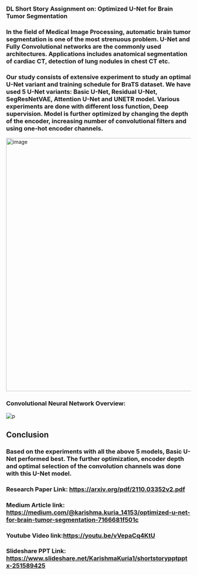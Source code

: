 ### DL Short Story Assignment on: Optimized U-Net for Brain Tumor Segmentation 
### In the field of Medical Image Processing, automatic brain tumor segmentation is one of the most strenuous problem. U-Net and Fully Convolutional networks are the commonly used architectures. Applications includes anatomical segmentation of cardiac CT, detection of lung nodules in chest CT etc.

### Our study consists of extensive experiment to study an optimal U-Net variant and training schedule for BraTS dataset. We have used 5 U-Net variants: Basic U-Net, Residual U-Net, SegResNetVAE, Attention U-Net and UNETR model. Various experiments are done with different loss function, Deep supervision. Model is further optimized by changing the depth of the encoder, increasing number of convolutional filters and using one-hot encoder channels.
<img width="690" alt="image" src="https://user-images.githubusercontent.com/91119374/163494950-d229c4bc-7c5a-4b8d-9278-6151e26e3a1e.png">

### Convolutional Neural Network Overview:

![p](https://miro.medium.com/max/1400/1*BIpRgx5FsEMhr1k2EqBKFg.gif)
## Conclusion
### Based on the experiments with all the above 5 models, Basic U-Net performed best. The further optimization, encoder depth and optimal selection of the convolution channels was done with this U-Net model.

### Research Paper Link: https://arxiv.org/pdf/2110.03352v2.pdf
### Medium Article link: https://medium.com/@karishma.kuria_14153/optimized-u-net-for-brain-tumor-segmentation-7166681f501c
### Youtube Video link:https://youtu.be/vVepaCq4KtU
### Slideshare PPT Link: https://www.slideshare.net/KarishmaKuria1/shortstorypptpptx-251589425
